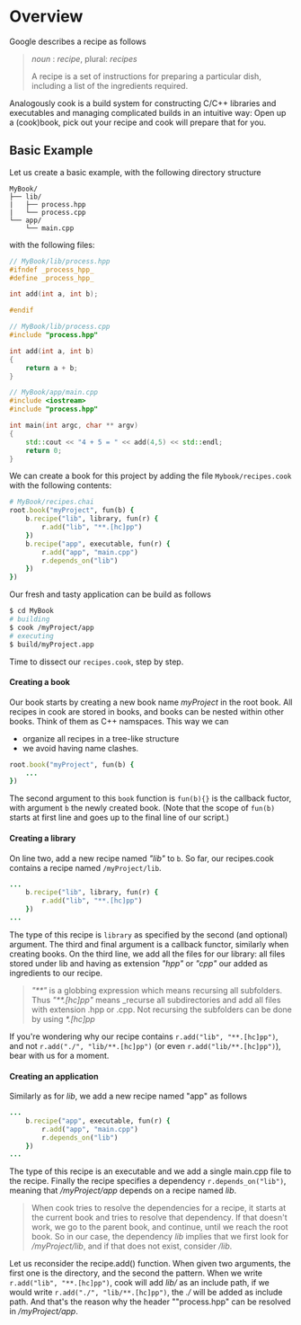 # Overview

Google describes a recipe as follows
> _noun_ : *recipe*, plural: *recipes*
>
> A recipe is a set of instructions for preparing a particular dish, including a list of the ingredients required.

Analogously cook is a build system for constructing C/C++ libraries and executables and managing complicated builds in an intuitive way: Open up a (cook)book, pick out your recipe and cook will prepare that for you.


## Basic Example

Let us create a basic example, with the following directory structure
~~~
MyBook/
├── lib/
|   ├── process.hpp
|   └── process.cpp
└── app/
    └── main.cpp
~~~

with the following files:

```c++
// MyBook/lib/process.hpp 
#ifndef _process_hpp_
#define _process_hpp_

int add(int a, int b);

#endif
```
```c++
// MyBook/lib/process.cpp
#include "process.hpp"

int add(int a, int b)
{
    return a + b;
}
```
```c++
// MyBook/app/main.cpp
#include <iostream>
#include "process.hpp"

int main(int argc, char ** argv)
{
    std::cout << "4 + 5 = " << add(4,5) << std::endl;
    return 0;
}
```

We can create a book for this project by adding the file `Mybook/recipes.cook` with the following contents:
```ruby
# MyBook/recipes.chai
root.book("myProject", fun(b) {
    b.recipe("lib", library, fun(r) {
        r.add("lib", "**.[hc]pp")
    })
    b.recipe("app", executable, fun(r) {
        r.add("app", "main.cpp")
        r.depends_on("lib")
    })
})
```

Our fresh and tasty application can be build as follows
```bash
$ cd MyBook
# building
$ cook /myProject/app
# executing
$ build/myProject.app
```

Time to dissect our `recipes.cook`, step by step.

#### Creating a book

Our book starts by creating a new book name _myProject_ in the root book. All recipes in cook are stored in books, and books can be nested within other books. Think of them as C++ namspaces. This way we can
 * organize all recipes in a tree-like structure
 * we avoid having name clashes.

```ruby
root.book("myProject", fun(b) {
    ...
})
```
The second argument to this `book` function is `fun(b){}` is the callback fuctor, with argument `b` the newly created book. (Note that the scope of `fun(b)` starts at first line and goes up to the final line of our script.)

#### Creating a library

On line two, add a new recipe named _"lib"_ to `b`. So far, our recipes.cook contains a recipe named `/myProject/lib`. 
```ruby
...
    b.recipe("lib", library, fun(r) {
        r.add("lib", "**.[hc]pp")
    })
...
```
The type of this recipe is `library` as specified by the second (and optional) argument. The third and final argument is a callback functor, similarly when creating books.
On the third line, we add all the files for our library: all files stored under lib and having as extension _"hpp"_ or _"cpp"_ our added as ingredients to our recipe. 

> _"**"_ is a globbing expression which means recursing all subfolders. Thus _"**.[hc]pp"_ means _recurse all subdirectories and add all files with extension .hpp or .cpp. Not recursing the subfolders can be done by using _*.[hc]pp_

If you're wondering why our recipe contains `r.add("lib", "**.[hc]pp")`, and not `r.add("./", "lib/**.[hc]pp")` (or even `r.add("lib/**.[hc]pp")`), bear with us for a moment. 

#### Creating an application

Similarly as for _lib_, we add a new recipe named "app" as follows
```ruby
...
    b.recipe("app", executable, fun(r) {
        r.add("app", "main.cpp")
        r.depends_on("lib")
    })
...
```
The type of this recipe is an executable and we add a single main.cpp file to the recipe. Finally the recipe specifies a dependency `r.depends_on("lib")`, meaning that _/myProject/app_ depends on a recipe named _lib_. 

> When cook tries to resolve the dependencies for a recipe, it starts at the current book and tries to resolve that dependency. If that doesn't work, we go to the parent book, and continue, until we reach the root book. So in our case, the dependency _lib_ implies that we first look for _/myProject/lib_, and if that does not exist, consider _/lib_. 

Let us reconsider the recipe.add() function. When given two arguments, the first one is the directory, and the second the pattern. When we write `r.add("lib", "**.[hc]pp")`, cook will add _lib/_ as an include path, if we would write `r.add("./", "lib/**.[hc]pp")`, the _./_ will be added as include path. And that's the reason why the header ""process.hpp" can be resolved in _/myProject/app_.
